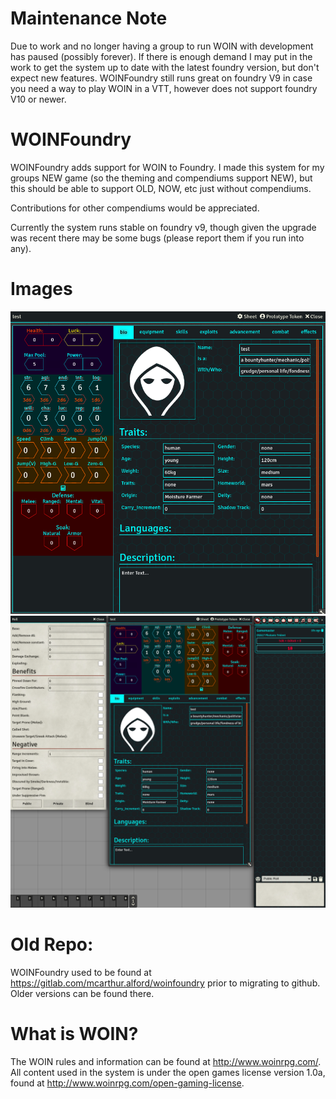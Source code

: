 # Maintenance Note
Due to work and no longer having a group to run WOIN with development has paused (possibly forever). If there is enough demand I may put in the work to get the system up to date with the latest foundry version, but don't expect new features. WOINFoundry still runs great on foundry V9 in case you need a way to play WOIN in a VTT, however does not support foundry V10 or newer.

# WOINFoundry
WOINFoundry adds support for WOIN to Foundry. I made this system for my groups NEW game (so the theming and compendiums support NEW), but this should be able to support OLD, NOW, etc just without compendiums.

Contributions for other compendiums would be appreciated.

Currently the system runs stable on foundry v9, though given the upgrade was recent there may be some bugs (please report them if you run into any).

# Images
![Character Sheet](readme/charactersheet.png)
![Character Sheet](readme/overview.png)

# Old Repo:
WOINFoundry used to be found at https://gitlab.com/mcarthur.alford/woinfoundry prior to migrating to github. Older versions can be found there.

# What is WOIN?
The WOIN rules and information can be found at http://www.woinrpg.com/.
All content used in the system is under the open games license version 1.0a, found at http://www.woinrpg.com/open-gaming-license.
